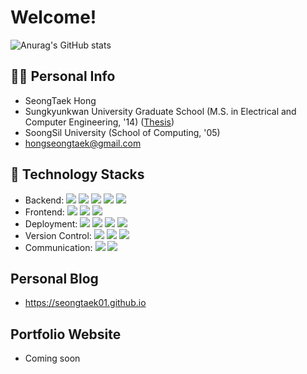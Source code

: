 # Welcome!

![Anurag's GitHub stats](https://github-readme-stats-sand-six-91.vercel.app/api?username=seongtaek01&show_icons=true&count_private=true&line_height=24&theme=dracula&hide=stars)

## 🙋‍♂️ Personal Info
- SeongTaek Hong
- Sungkyunkwan University Graduate School (M.S. in Electrical and Computer Engineering, '14) (<a href="https://www.riss.kr/search/detail/DetailView.do?p_mat_type=be54d9b8bc7cdb09&control_no=91cbb16127e32206ffe0bdc3ef48d419">Thesis</a>)
- SoongSil University (School of Computing, '05)
- hongseongtaek@gmail.com

## 🔨 Technology Stacks
- Backend: <span><img src="https://img.shields.io/badge/Python-3776AB?style=flat&logo=python&logoColor=white"/></span> <span><img src="https://img.shields.io/badge/FastAPI-009688?style=flat&logo=fastapi&logoColor=white" style="display: inline-block;"/></span> <span><img src="https://img.shields.io/badge/TypeScript-3178C6?style=flat&logo=typescript&logoColor=white"/></span> <span><img src="https://img.shields.io/badge/PostgreSQL-336791?style=flat&logo=postgresql&logoColor=white"/></span>
<span><img src="https://img.shields.io/badge/MongoDB-47A248?style=flat&logo=mongodb&logoColor=white"/></span>
- Frontend: <span><img src="https://img.shields.io/badge/HTML-e34f26?style=flat&logo=html5&logoColor=white"/></span>
<span><img src="https://img.shields.io/badge/CSS-1572b6?style=flat&logo=css3&logoColor=white"/></span>
<span><img src="https://img.shields.io/badge/JavaScript-dbab09?style=flat&logo=javascript&logoColor=white"/></span>
- Deployment: <span><img src="https://img.shields.io/badge/AWS-232f3e?style=flat&logo=amazon-aws&logoColor=white"/></span>
<span><img src="https://img.shields.io/badge/Docker-2496ED?style=flat&logo=docker&logoColor=white"/></span>
<span><img src="https://img.shields.io/badge/Heroku-430098?style=flat&logo=heroku&logoColor=white"/></span>
<span><img src="https://img.shields.io/badge/Netlify-00c7b7?style=flat&logo=netlify&logoColor=white"/></span>
- Version Control: <span><img src="https://img.shields.io/badge/Git-f05032?style=flat&logo=git&logoColor=white"/></span>
<span><img src="https://img.shields.io/badge/GitHub-181717?style=flat&logo=github&logoColor=white"/></span>
<span><img src="https://img.shields.io/badge/Bitbucket-0052cc?style=flat&logo=bitbucket&logoColor=white"/></span><br/>
- Communication: <span><img src="https://img.shields.io/badge/Jira-0052cc?style=flat&logo=jira&logoColor=white"/></span>
<span><img src="https://img.shields.io/badge/Confluence-0052cc?style=flat&logo=confluence&logoColor=white"/></span>

## Personal Blog
- https://seongtaek01.github.io

## Portfolio Website
- Coming soon
